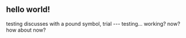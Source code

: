 ## hello world!
testing discusses with a pound symbol, trial ---
testing... working?
now?
how about now?
